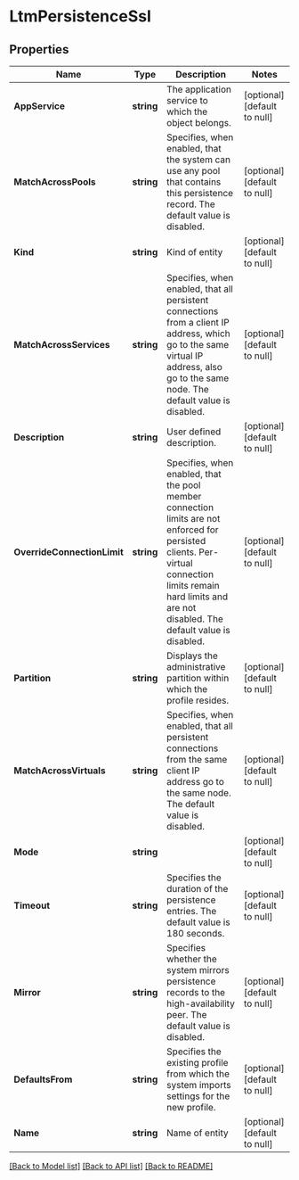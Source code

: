 # LtmPersistenceSsl

## Properties
Name | Type | Description | Notes
------------ | ------------- | ------------- | -------------
**AppService** | **string** | The application service to which the object belongs. | [optional] [default to null]
**MatchAcrossPools** | **string** | Specifies, when enabled, that the system can use any pool that contains this persistence record. The default value is disabled. | [optional] [default to null]
**Kind** | **string** | Kind of entity | [optional] [default to null]
**MatchAcrossServices** | **string** | Specifies, when enabled, that all persistent connections from a client IP address, which go to the same virtual IP address, also go to the same node. The default value is disabled. | [optional] [default to null]
**Description** | **string** | User defined description. | [optional] [default to null]
**OverrideConnectionLimit** | **string** | Specifies, when enabled, that the pool member connection limits are not enforced for persisted clients. Per-virtual connection limits remain hard limits and are not disabled. The default value is disabled. | [optional] [default to null]
**Partition** | **string** | Displays the administrative partition within which the profile resides. | [optional] [default to null]
**MatchAcrossVirtuals** | **string** | Specifies, when enabled, that all persistent connections from the same client IP address go to the same node. The default value is disabled. | [optional] [default to null]
**Mode** | **string** |  | [optional] [default to null]
**Timeout** | **string** | Specifies the duration of the persistence entries. The default value is 180 seconds. | [optional] [default to null]
**Mirror** | **string** | Specifies whether the system mirrors persistence records to the high-availability peer. The default value is disabled. | [optional] [default to null]
**DefaultsFrom** | **string** | Specifies the existing profile from which the system imports settings for the new profile. | [optional] [default to null]
**Name** | **string** | Name of entity | [optional] [default to null]

[[Back to Model list]](../README.md#documentation-for-models) [[Back to API list]](../README.md#documentation-for-api-endpoints) [[Back to README]](../README.md)


